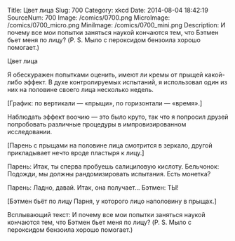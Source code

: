 Title: Цвет лица 
Slug: 700 
Category: xkcd 
Date: 2014-08-04 18:42:19 
SourceNum: 700 
Image: /comics/0700.png 
MicroImage: /comics/0700_micro.png 
MiniImage: /comics/0700_mini.png 
Description: И почему все мои попытки заняться наукой кончаются тем, что Бэтмен бьет меня по лицу? (P. S. Мыло с пероксидом бензоила хорошо помогает.) 

Цвет лица

Я обескуражен попытками оценить, имеют ли кремы от прыщей какой-либо эффект. В духе контролируемых испытаний, я использовал один из них на половине своего лица несколько недель.

[График: по вертикали — «прыщи», по горизонтали — «время».]

Наблюдать эффект воочию — это было круто, так что я попросил друзей попробовать различные процедуры в импровизированном исследовании.

[Парень с прыщами на половине лица смотрится в зеркало, другой прикладывает нечто вроде пластыря к лицу.]

Парень: Итак, ты сперва пробуешь салициловую кислоту.
Бельчонок: Подожди, мы должны рандомизировать испытания. Есть монетка?

Парень: Ладно, давай. Итак, она получает…
Бэтмен: ТЫ!

[Бэтмен бьёт по лицу Парня, у которого лицо наполовину в прыщах.]

Всплывающий текст: И почему все мои попытки заняться наукой кончаются тем, что Бэтмен бьет меня по лицу? (P. S. Мыло с пероксидом бензоила хорошо помогает.)